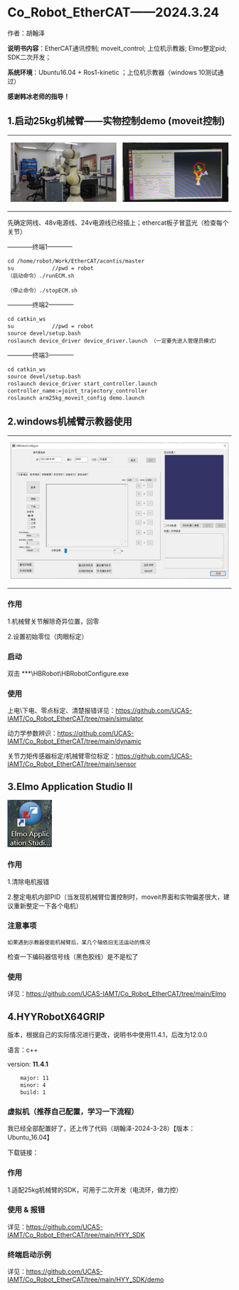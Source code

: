 # Co_Robot_EtherCAT——2024.3.24
作者：胡翰泽

**说明书内容**：EtherCAT通讯控制; moveit_control; 上位机示教器; Elmo整定pid; SDK二次开发；

**系统环境**：Ubuntu16.04 + Ros1-kinetic ；上位机示教器（windows 10测试通过）

**感谢韩冰老师的指导！**

## 1.启动25kg机械臂——实物控制demo (moveit控制)
<div align="center">
<table>
<tr>
<td>

![image](https://github.com/UCAS-IAMT/Co_Robot_EtherCAT/blob/main/images/1.1.jpg)   

</td>
<td>

![image](https://github.com/UCAS-IAMT/Co_Robot_EtherCAT/blob/main/images/1.2.jpg)   

</td>
</tr>
</table>
</div>

先确定网线、48v电源线、24v电源线已经插上；ethercat板子冒蓝光（检查每个关节）

————终端1————
```
cd /home/robot/Work/EtherCAT/acontis/master
su            //pwd = robot
（启动命令）./runECM.sh

（停止命令）./stopECM.sh
```

————终端2————
```
cd catkin_ws
su            //pwd = robot
source devel/setup.bash
roslaunch device_driver device_driver.launch （一定要先进入管理员模式）
```

————终端3————
```
cd catkin_ws
source devel/setup.bash
roslaunch device_driver start_controller.launch controller_name:=joint_trajectory_controller
roslaunch arm25kg_moveit_config demo.launch
```

## 2.windows机械臂示教器使用
<div align="center">
<table>
<tr>
<td>

![](https://github.com/UCAS-IAMT/Co_Robot_EtherCAT/blob/main/images/2.1.jpg)  

</td>
</tr>
</table>
</div>

### 作用
1.机械臂关节解除奇异位置，回零

2.设置初始零位（肉眼标定）

### 启动
双击 ***\HBRobot\HBRobotConfigure.exe

### 使用
上电\下电、零点标定、清楚报错详见：https://github.com/UCAS-IAMT/Co_Robot_EtherCAT/tree/main/simulator

动力学参数辨识：https://github.com/UCAS-IAMT/Co_Robot_EtherCAT/tree/main/dynamic

关节力矩传感器标定/机械臂零位标定：https://github.com/UCAS-IAMT/Co_Robot_EtherCAT/tree/main/sensor

## 3.Elmo Application Studio II

![](https://github.com/UCAS-IAMT/Co_Robot_EtherCAT/blob/main/images/m0.jpg)  

### 作用
1.清除电机报错

2.整定电机内部PID（当发现机械臂位置控制时，moveit界面和实物偏差很大，建议重新整定一下各个电机）

### 注意事项
```
如果遇到示教器使能机械臂后，某几个轴依旧无法运动的情况
```
检查一下编码器信号线（黑色胶线）是不是松了

### 使用
详见：https://github.com/UCAS-IAMT/Co_Robot_EtherCAT/tree/main/Elmo

## 4.HYYRobotX64GRIP
版本，根据自己的实际情况进行更改，说明书中使用11.4.1，后改为12.0.0

语言：c++

 version: **11.4.1**
```
    major: 11
    minor: 4
    build: 1
```
### 虚拟机（推荐自己配置，学习一下流程）
我已经全部配置好了，还上传了代码（胡翰泽-2024-3-28）【版本：Ubuntu_16.04】

下载链接：

### 作用
1.适配25kg机械臂的SDK，可用于二次开发（电流环，做力控）

### 使用 & 报错
详见：https://github.com/UCAS-IAMT/Co_Robot_EtherCAT/tree/main/HYY_SDK

### 终端启动示例
详见：https://github.com/UCAS-IAMT/Co_Robot_EtherCAT/tree/main/HYY_SDK/demo
